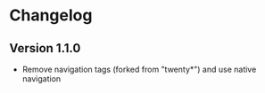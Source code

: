 # Changelog #

## Version 1.1.0 ##

* Remove navigation tags (forked from "twenty*") and use native navigation
